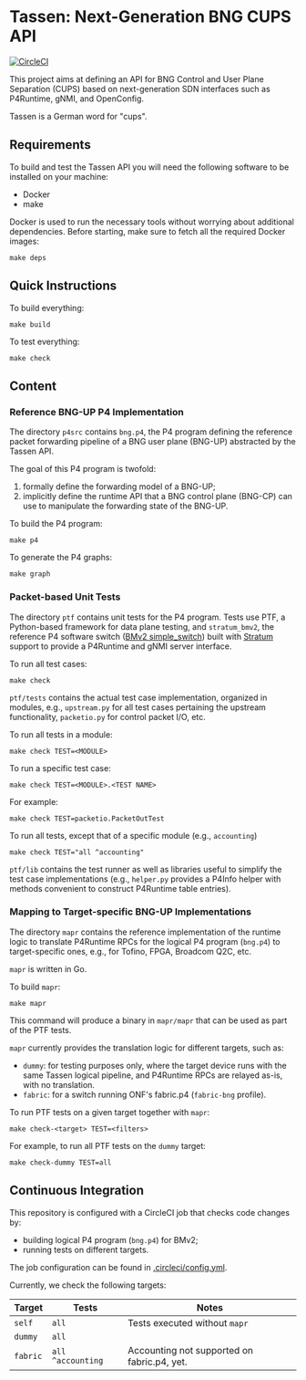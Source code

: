 # Tassen: Next-Generation BNG CUPS API

[![CircleCI](https://circleci.com/gh/opennetworkinglab/tassen.svg?style=svg&circle-token=1192ef25b712aaf3f6e5e54fb65b3aad27ad1f57)](https://app.circleci.com/pipelines/github/opennetworkinglab/tassen)

This project aims at defining an API for BNG Control and User Plane Separation
(CUPS) based on next-generation SDN interfaces such as P4Runtime, gNMI, and
OpenConfig.

Tassen is a German word for "cups".

## Requirements

To build and test the Tassen API you will need the following software to be
installed on your machine:

* Docker
* make

Docker is used to run the necessary tools without worrying about additional
dependencies. Before starting, make sure to fetch all the required Docker
images:

    make deps

## Quick Instructions

To build everything:

    make build

To test everything:

    make check

## Content

### Reference BNG-UP P4 Implementation

The directory `p4src` contains `bng.p4`, the P4 program defining the reference
packet forwarding pipeline of a BNG user plane (BNG-UP) abstracted by the Tassen
API.

The goal of this P4 program is twofold:

1. formally define the forwarding model of a BNG-UP;
2. implicitly define the runtime API that a BNG control plane (BNG-CP) can use
   to manipulate the forwarding state of the BNG-UP.

To build the P4 program:

    make p4

To generate the P4 graphs:

    make graph

### Packet-based Unit Tests

The directory `ptf` contains unit tests for the P4 program. Tests use PTF, a
Python-based framework for data plane testing, and `stratum_bmv2`, the reference
P4 software switch ([BMv2 simple_switch][bmv2]) built with [Stratum][stratum]
support to provide a P4Runtime and gNMI server interface.

To run all test cases:

    make check

`ptf/tests` contains the actual test case implementation, organized in
modules, e.g., `upstream.py` for all test cases pertaining the upstream
functionality, `packetio.py` for control packet I/O, etc.

To run all tests in a module:

    make check TEST=<MODULE>

To run a specific test case:

    make check TEST=<MODULE>.<TEST NAME>

For example:

    make check TEST=packetio.PacketOutTest

To run all tests, except that of a specific module (e.g., `accounting`)

    make check TEST="all ^accounting"

`ptf/lib` contains the test runner as well as libraries useful to simplify
the test case implementations (e.g., `helper.py` provides a P4Info helper with
methods convenient to construct P4Runtime table entries).

### Mapping to Target-specific BNG-UP Implementations

The directory `mapr` contains the reference implementation of the runtime
logic to translate P4Runtime RPCs for the logical P4 program (`bng.p4`) to 
target-specific ones, e.g., for Tofino, FPGA, Broadcom Q2C, etc.

`mapr` is written in Go.

To build `mapr`:

    make mapr

This command will produce a binary in `mapr/mapr` that can be used as part of
the PTF tests.

`mapr` currently provides the translation logic for different targets, such as:

* `dummy`: for testing purposes only, where the target device runs with
  the same Tassen logical pipeline, and P4Runtime RPCs are relayed as-is,
  with no translation. 
* `fabric`: for a switch running ONF's fabric.p4 (`fabric-bng` profile).

To run PTF tests on a given target together with `mapr`:

    make check-<target> TEST=<filters>

For example, to run all PTF tests on the `dummy` target:

    make check-dummy TEST=all

## Continuous Integration

This repository is configured with a CircleCI job that checks code changes by:

* building logical P4 program (`bng.p4`) for BMv2;
* running tests on different targets.

The job configuration can be found in [.circleci/config.yml](.circleci/config.yml).

Currently, we check the following targets:

| Target   | Tests             | Notes                                       |
|--------- |-------------------|---------------------------------------------|
| `self`   | `all`             | Tests executed without `mapr`               |
| `dummy`  | `all`             |                                             |
| `fabric` | `all ^accounting` | Accounting not supported on fabric.p4, yet. |

[bmv2]: https://github.com/p4lang/behavioral-model
[stratum]: https://github.com/stratum/stratum

